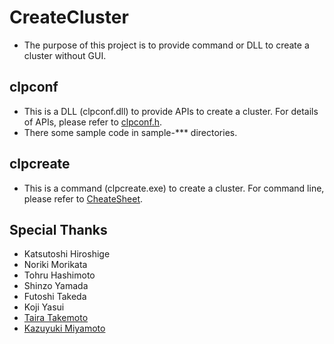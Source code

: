 # CreateCluster
- The purpose of this project is to provide command or DLL to create a cluster without GUI.

## clpconf
- This is a DLL (clpconf.dll) to provide APIs to create a cluster. For details of APIs, please refer to [clpconf.h](https://github.com/EXPRESSCLUSTER/CreateCluster/blob/master/clpconf/src/clpconf.h).
- There some sample code in sample-*** directories.

## clpcreate
- This is a command (clpcreate.exe) to create a cluster. For command line, please refer to [CheateSheet](https://github.com/EXPRESSCLUSTER/CreateCluster/blob/develop/CheatSheet.md).

## Special Thanks
- Katsutoshi Hiroshige
- Noriki Morikata
- Tohru Hashimoto
- Shinzo Yamada
- Futoshi Takeda
- Koji Yasui
- [Taira Takemoto](https://github.com/tairametal)
- [Kazuyuki Miyamoto](https://github.com/mkazuyuki)

